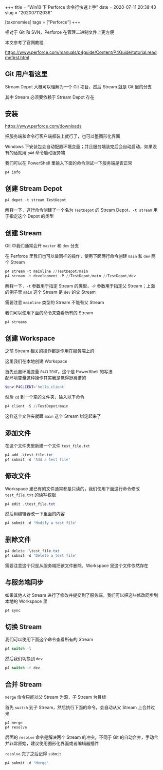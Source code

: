 +++
title = "Win10 下 Perforce 命令行快速上手"
date = 2020-07-11 20:38:43
slug = "202007112038"

[taxonomies]
tags = ["Perforce"]
+++

相对于 Git 和 SVN，Perforce 在管理二进制文件上更方便

<!-- more -->

本文参考了官网教程

<https://www.perforce.com/manuals/p4guide/Content/P4Guide/tutorial.readmefirst.html>

## Git 用户看这里

Stream Depot 大概可以理解为一个 Git 项目，然后 Stream 就是 Git 里的分支

其中 Stream 必须要依赖于 Stream Depot 存在

## 安装

<https://www.perforce.com/downloads>

把服务端和命令行客户端都装上就行了，也可以整图形化界面

Windows 下安装包会自动配置环境变量；并且服务端装完后会自动启动，如果没有的话就用 `p4d` 命令启动服务端

我们可以在 PowerShell 里输入下面的命令测试一下服务端是否正常

```ps1
p4 info
```

## 创建 Stream Depot

```ps1
p4 depot -t stream TestDepot
```

解释一下，这行命令创建了一个名为 `TestDepot` 的 Stream Depot，`-t stream` 用于指定这个 Depot 的类型

## 创建 Stream

Git 中我们通常会开 `master` 和 `dev` 分支

在 Perforce 里我们也可以做同样的操作，使用下面两行命令创建 `main` 和 `dev` 两个 Stream

```ps1
p4 stream -t mainline //TestDepot/main
p4 stream -t development -P //TestDepot/main //TestDepot/dev
```

解释一下，`-t` 参数用于指定 Stream 的类型，`-P` 参数用于指定父 Stream；上面的例子里 `main` 这个 Stream 是 `dev` 的父 Stream

需要注意 `mainline` 类型的 Stream 不能有父 Stream

我们可以使用下面的命令来查看所有的 Stream

```ps1
p4 streams
```

## 创建 Workspace

之前 Stream 相关的操作都是作用在服务端上的

这里我们在本地创建 Workspace

首先设置环境变量 `P4CLIENT`，这个是 PowerShell 的写法<br>
配环境变量这种操作其实我是觉得挺离谱的

```ps1
$env:P4CLIENT='hello_client'
```

然后 `cd` 到一个空的文件夹，输入以下命令

```ps1
p4 client -S //TestDepot/main
```

这样这个文件夹就跟 `main` 这个 Stream 绑定起来了

## 添加文件

在这个文件夹里新建一个文件 `test_file.txt`

```ps1
p4 add .\test_file.txt
p4 submit -d 'Add a test file'
```

## 修改文件

Workspace 里已有的文件通常都是只读的，我们使用下面这行命令修改 `test_file.txt` 的读写权限

```ps1
p4 edit .\test_file.txt
```

然后用编辑器改一下里面的内容

```ps1
p4 submit -d 'Modify a test file'
```

## 删除文件

```ps1
p4 delete .\test_file.txt
p4 submit -d 'Delete a test file'
```

需要注意这个只是从服务端把该文件删除，Workspace 里这个文件依然存在

## 与服务端同步

如果其他人对 Stream 进行了修改并提交到了服务端，我们可以把这些修改同步到本地的 Workspace 里

```ps1
p4 sync
```

## 切换 Stream

我们可以使用下面这个命令查看所有的 Stream

```ps1
p4 switch -l
```

然后我们切换到 `dev`

```ps1
p4 switch -r dev
```

## 合并 Stream

`merge` 命令只能以父 Stream 为源，子 Stream 为目标

首先 `switch` 到子 Stream，然后执行下面的命令，会自动从父 Stream 上合并过来

```ps1
p4 merge
p4 resolve
```

后面的 `resolve` 命令是解决两个 Stream 的冲突，不同于 Git 的自动合并，手动合并非常原始，建议使用图形化界面或者编辑器插件

`resolve` 完了之后记得 `submit`

```ps1
p4 submit -d "Merge"
```
